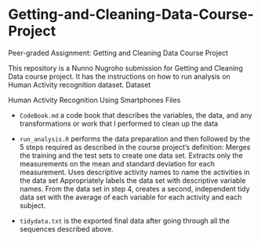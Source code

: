 # Getting-and-Cleaning-Data-Course-Project

Peer-graded Assignment: Getting and Cleaning Data Course Project

This repository is a Nunno Nugroho submission for Getting and Cleaning Data course project. It has the instructions on how to run analysis on Human Activity recognition dataset.
Dataset

Human Activity Recognition Using Smartphones
Files

   - `CodeBook.md` a code book that describes the variables, the data, and any transformations or work that I performed to clean up the data
   - `run_analysis.R` performs the data preparation and then followed by the 5 steps required as described in the course project’s definition:
        Merges the training and the test sets to create one data set.
        Extracts only the measurements on the mean and standard deviation for each measurement.
        Uses descriptive activity names to name the activities in the data set
        Appropriately labels the data set with descriptive variable names.
        From the data set in step 4, creates a second, independent tidy data set with the average of each variable for each activity and each subject.

   - `tidydata.txt` is the exported final data after going through all the sequences described above.

